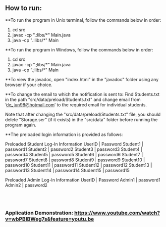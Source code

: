 ## How to run:



**To run the program in Unix terminal, follow the commands below in order: 

1. cd src
2. javac -cp ".:libs/*" Main.java
3. java -cp ".:libs/*" Main



**To run the program in Windows, follow the commands below in order: 

1. cd src
2. javac -cp “.;libs/*" Main.java
3. java -cp “.;libs/*" Main



**To view the javadoc, open "index.html" in the "javadoc" folder using any browser if your choice.



**To change the email to which the notification is sent to: 
Find Students.txt in the path "src/data/preload/Students.txt" and change email from ‘de_jun98@hotmail.com’ to the required email for individual students.



Note that after changing the "src/data/preload/Students.txt" file, you should delete "Storage.ser" (if it exists) in the "src/data" folder before running the program again.



**The preloaded login information is provided as follows:

Preloaded Student Log-In Information
UserID  |  Password
Student1 |   password1
Student2 |   password2
Student3 |   password3
Student4 |   password4
Student5 |   password5
Student6 |   password6
Student7 |   password7
Student8 |   password8
Student9 |   password9
Student10 | password10
Student11 | password11
Student12 | password12
Student13 | password13
Student14 | password14
Student15 | password15

Preloaded Admin Log-In Information
UserID  |  Password
Admin1  |  password1
Admin2  |  password2


<br><br>
### Application Demonstration: https://www.youtube.com/watch?v=wbPBIBWeg7s&feature=youtu.be




